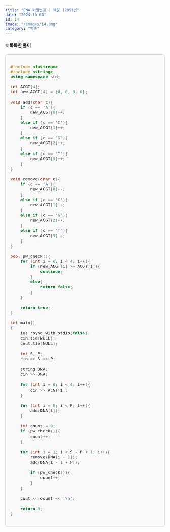 ```yaml
---
title: "DNA 비밀번호 | 백준 12891번"
date: "2024-10-04"
id: 14
image: "/images/14.png"
category: "백준"
---
```

<style>
  .code-block {
    background-color: #f9f9f9;
    border: 1px solid #ccc;
    border-radius: 5px;
    padding: 15px;
    font-family: 'jetbrains-mono-regular', monospace;
    font-size: 1.1em;
    overflow-x: auto;
  }
</style>

<h4><strong>💡 똑똑한 풀이</strong></h4>

<div class="code-block">

```c++
#include <iostream>
#include <string>
using namespace std;

int ACGT[4];
int new_ACGT[4] = {0, 0, 0, 0};

void add(char c){
    if (c == 'A'){
        new_ACGT[0]++;
    }
    else if (c == 'C'){
        new_ACGT[1]++;
    }
    else if (c == 'G'){
        new_ACGT[2]++;
    }
    else if (c == 'T'){
        new_ACGT[3]++;
    }
}

void remove(char c){
    if (c == 'A'){
        new_ACGT[0]--;
    }
    else if (c == 'C'){
        new_ACGT[1]--;
    }
    else if (c == 'G'){
        new_ACGT[2]--;
    }
    else if (c == 'T'){
        new_ACGT[3]--;
    }
}

bool pw_check(){
    for (int i = 0; i < 4; i++){
        if (new_ACGT[i] >= ACGT[i]){
            continue;
        }
        else{
            return false;
        }
    }
    
    return true;
}

int main()
{
    ios::sync_with_stdio(false);
    cin.tie(NULL);
    cout.tie(NULL);
    
    int S, P;
    cin >> S >> P;
    
    string DNA;
    cin >> DNA;
    
    for (int i = 0; i < 4; i++){
        cin >> ACGT[i];
    }
    
    for (int i = 0; i < P; i++){
        add(DNA[i]);
    }
    
    int count = 0;
    if (pw_check()){
        count++;
    }
    
    for (int i = 1; i < S - P + 1; i++){
        remove(DNA[i - 1]);
        add(DNA[i - 1 + P]);
        
        if (pw_check()){
            count++;
        }
    }
    
    cout << count << '\n';
    
    return 0;
}
```
</div>